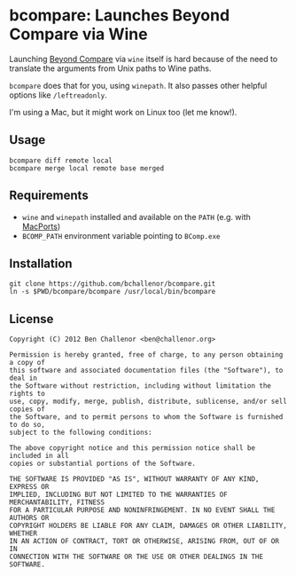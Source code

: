 bcompare: Launches Beyond Compare via Wine
==========================================

Launching [Beyond Compare](http://www.scootersoftware.com) via `wine` itself is hard because of the need to
translate the arguments from Unix paths to Wine paths.

`bcompare` does that for you, using `winepath`. It also passes other helpful
options like `/leftreadonly`.

I'm using a Mac, but it might work on Linux too (let me know!).


Usage
-----

    bcompare diff remote local
    bcompare merge local remote base merged


Requirements
------------

- `wine` and `winepath` installed and available on the `PATH` (e.g. with [MacPorts](http://www.macports.org))
- `BCOMP_PATH` environment variable pointing to `BComp.exe`


Installation
------------

    git clone https://github.com/bchallenor/bcompare.git
    ln -s $PWD/bcompare/bcompare /usr/local/bin/bcompare


License
-------

    Copyright (C) 2012 Ben Challenor <ben@challenor.org>

    Permission is hereby granted, free of charge, to any person obtaining a copy of
    this software and associated documentation files (the "Software"), to deal in
    the Software without restriction, including without limitation the rights to
    use, copy, modify, merge, publish, distribute, sublicense, and/or sell copies of
    the Software, and to permit persons to whom the Software is furnished to do so,
    subject to the following conditions:

    The above copyright notice and this permission notice shall be included in all
    copies or substantial portions of the Software.

    THE SOFTWARE IS PROVIDED "AS IS", WITHOUT WARRANTY OF ANY KIND, EXPRESS OR
    IMPLIED, INCLUDING BUT NOT LIMITED TO THE WARRANTIES OF MERCHANTABILITY, FITNESS
    FOR A PARTICULAR PURPOSE AND NONINFRINGEMENT. IN NO EVENT SHALL THE AUTHORS OR
    COPYRIGHT HOLDERS BE LIABLE FOR ANY CLAIM, DAMAGES OR OTHER LIABILITY, WHETHER
    IN AN ACTION OF CONTRACT, TORT OR OTHERWISE, ARISING FROM, OUT OF OR IN
    CONNECTION WITH THE SOFTWARE OR THE USE OR OTHER DEALINGS IN THE SOFTWARE.

